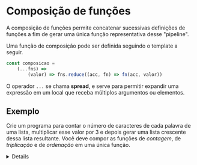 # Composição de funções

A composição de funções permite concatenar sucessivas definições de funções a fim de gerar uma única função representativa desse "pipeline".

Uma função de composição pode ser definida seguindo o template a seguir.

```javascript
const composicao =
    (...fns) =>
        (valor) => fns.reduce((acc, fn) => fn(acc, valor))
```

O operador `...` se chama **spread**, e serve para permitir expandir uma expressão em um local que receba múltiplos argumentos ou elementos.

## Exemplo

Crie um programa para contar o número de caracteres de cada palavra de uma lista, multiplicar esse valor por 3 e depois gerar uma lista crescente dessa lista resultante. Você deve compor as funções de *contagem*, de *triplicação* e de *ordenação* em uma única função.

<details>

```javascript
const contagem = (lista) => lista.map((texto) => texto.length)
const triplo = (lista) => lista.map((x) => 3 * x)
const ordena = (lista) => lista.sort((a, b) => a - b)

const composicao = (...fns) => (lista) => fns.reduce((acc, fn) => fn(acc), lista)

const geraResultado = composicao(
    contagem,
    triplo,
    ordena
)

const nomes = ['Ana Beatriz', 'Bia', 'Guilherme', 'João', 'Rafael']

console.log(geraResultado(nomes))
```

`[ 9, 12, 18, 27, 33 ]`

</details>
